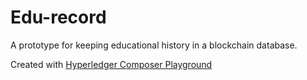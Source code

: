 # Edu-record
A prototype for keeping educational history in a blockchain database.


Created with [Hyperledger Composer Playground](http://composer-playground.mybluemix.net/)

